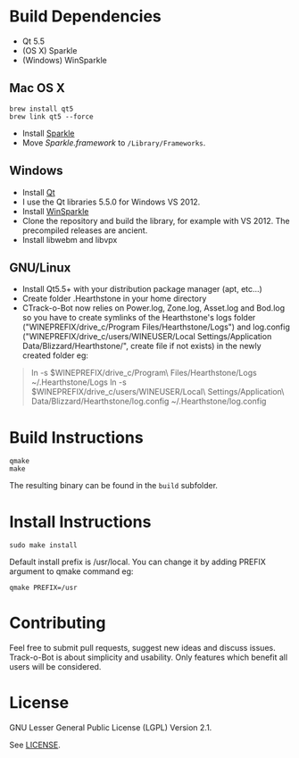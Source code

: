 # Build Dependencies

* Qt 5.5
* (OS X) Sparkle
* (Windows) WinSparkle

## Mac OS X

```
brew install qt5
brew link qt5 --force
```

* Install [Sparkle](http://sparkle.andymatuschak.org/) 
 * Move _Sparkle.framework_ to ``/Library/Frameworks``.

## Windows

* Install [Qt](http://qt-project.org/downloads) 
 * I use the Qt libraries 5.5.0 for Windows VS 2012.
* Install [WinSparkle](https://github.com/vslavik/winsparkle) 
 * Clone the repository and build the library, for example with VS 2012. The precompiled releases are ancient.
* Install libwebm and libvpx

## GNU/Linux

* Install Qt5.5+ with your distribution package manager (apt, etc...)
* Create folder .Hearthstone in your home directory
* CTrack-o-Bot now relies on Power.log, Zone.log, Asset.log and Bod.log so you have to create symlinks of the Hearthstone's logs folder ("WINEPREFIX/drive_c/Program Files/Hearthstone/Logs") and log.config ("WINEPREFIX/drive_c/users/WINEUSER/Local Settings/Application Data/Blizzard/Hearthstone/", create file if not exists) in the newly created folder eg:
> ln -s $WINEPREFIX/drive_c/Program\ Files/Hearthstone/Logs ~/.Hearthstone/Logs
> ln -s $WINEPREFIX/drive_c/users/WINEUSER/Local\ Settings/Application\ Data/Blizzard/Hearthstone/log.config  ~/.Hearthstone/log.config

# Build Instructions

```
qmake
make
```

The resulting binary can be found in the ``build`` subfolder.

# Install Instructions

```
sudo make install
```

Default install prefix is /usr/local. You can change it by adding PREFIX argument to qmake command eg:

```
qmake PREFIX=/usr
```

# Contributing

Feel free to submit pull requests, suggest new ideas and discuss issues. Track-o-Bot is about simplicity and usability. Only features which benefit all users will be considered. 

# License

GNU Lesser General Public License (LGPL) Version 2.1.

See [LICENSE](LICENSE).

